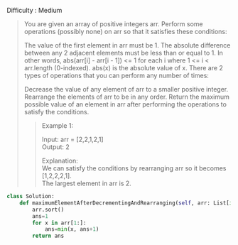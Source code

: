 Difficulty : Medium 

>You are given an array of positive integers arr. Perform some operations (possibly none) on arr so that it satisfies these conditions:
>
>The value of the first element in arr must be 1.
>The absolute difference between any 2 adjacent elements must be less than or equal to 1. In other words, abs(arr[i] - arr[i - 1]) <= 1 for each i where 1 <= i < arr.length (0-indexed). abs(x) is the absolute value of x.
>There are 2 types of operations that you can perform any number of times:
>
>Decrease the value of any element of arr to a smaller positive integer.
>Rearrange the elements of arr to be in any order.
>Return the maximum possible value of an element in arr after performing the operations to satisfy the conditions.
>
>>Example 1:
>>  
>>Input: arr = [2,2,1,2,1]  
>>Output: 2
>>
>>Explanation:   
>>We can satisfy the conditions by rearranging arr so it becomes [1,2,2,2,1].  
>>The largest element in arr is 2.  

```python
class Solution:
    def maximumElementAfterDecrementingAndRearranging(self, arr: List[int]) -> int:
        arr.sort()
        ans=1
        for x in arr[1:]:
            ans=min(x, ans+1)
        return ans

```
